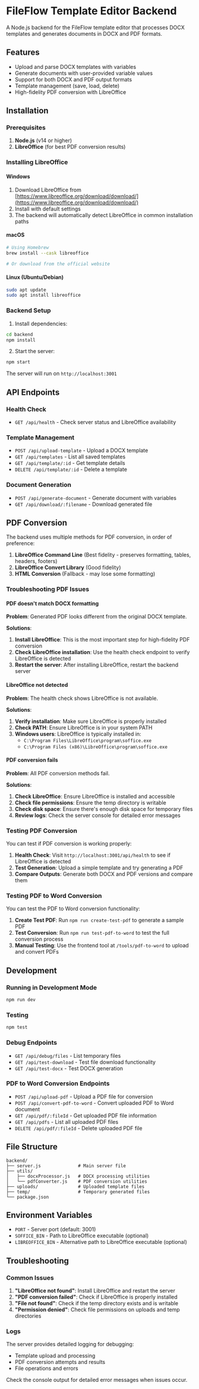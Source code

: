 # FileFlow Template Editor Backend

A Node.js backend for the FileFlow template editor that processes DOCX templates and generates documents in DOCX and PDF formats.

## Features

- Upload and parse DOCX templates with variables
- Generate documents with user-provided variable values
- Support for both DOCX and PDF output formats
- Template management (save, load, delete)
- High-fidelity PDF conversion with LibreOffice

## Installation

### Prerequisites

1. **Node.js** (v14 or higher)
2. **LibreOffice** (for best PDF conversion results)

### Installing LibreOffice

#### Windows
1. Download LibreOffice from [https://www.libreoffice.org/download/download/](https://www.libreoffice.org/download/download/)
2. Install with default settings
3. The backend will automatically detect LibreOffice in common installation paths

#### macOS
```bash
# Using Homebrew
brew install --cask libreoffice

# Or download from the official website
```

#### Linux (Ubuntu/Debian)
```bash
sudo apt update
sudo apt install libreoffice
```

### Backend Setup

1. Install dependencies:
```bash
cd backend
npm install
```

2. Start the server:
```bash
npm start
```

The server will run on `http://localhost:3001`

## API Endpoints

### Health Check
- `GET /api/health` - Check server status and LibreOffice availability

### Template Management
- `POST /api/upload-template` - Upload a DOCX template
- `GET /api/templates` - List all saved templates
- `GET /api/template/:id` - Get template details
- `DELETE /api/template/:id` - Delete a template

### Document Generation
- `POST /api/generate-document` - Generate document with variables
- `GET /api/download/:filename` - Download generated file

## PDF Conversion

The backend uses multiple methods for PDF conversion, in order of preference:

1. **LibreOffice Command Line** (Best fidelity - preserves formatting, tables, headers, footers)
2. **LibreOffice Convert Library** (Good fidelity)
3. **HTML Conversion** (Fallback - may lose some formatting)

### Troubleshooting PDF Issues

#### PDF doesn't match DOCX formatting

**Problem**: Generated PDF looks different from the original DOCX template.

**Solutions**:
1. **Install LibreOffice**: This is the most important step for high-fidelity PDF conversion
2. **Check LibreOffice installation**: Use the health check endpoint to verify LibreOffice is detected
3. **Restart the server**: After installing LibreOffice, restart the backend server

#### LibreOffice not detected

**Problem**: The health check shows LibreOffice is not available.

**Solutions**:
1. **Verify installation**: Make sure LibreOffice is properly installed
2. **Check PATH**: Ensure LibreOffice is in your system PATH
3. **Windows users**: LibreOffice is typically installed in:
   - `C:\Program Files\LibreOffice\program\soffice.exe`
   - `C:\Program Files (x86)\LibreOffice\program\soffice.exe`

#### PDF conversion fails

**Problem**: All PDF conversion methods fail.

**Solutions**:
1. **Check LibreOffice**: Ensure LibreOffice is installed and accessible
2. **Check file permissions**: Ensure the temp directory is writable
3. **Check disk space**: Ensure there's enough disk space for temporary files
4. **Review logs**: Check the server console for detailed error messages

### Testing PDF Conversion

You can test if PDF conversion is working properly:

1. **Health Check**: Visit `http://localhost:3001/api/health` to see if LibreOffice is detected
2. **Test Generation**: Upload a simple template and try generating a PDF
3. **Compare Outputs**: Generate both DOCX and PDF versions and compare them

### Testing PDF to Word Conversion

You can test the PDF to Word conversion functionality:

1. **Create Test PDF**: Run `npm run create-test-pdf` to generate a sample PDF
2. **Test Conversion**: Run `npm run test-pdf-to-word` to test the full conversion process
3. **Manual Testing**: Use the frontend tool at `/tools/pdf-to-word` to upload and convert PDFs

## Development

### Running in Development Mode
```bash
npm run dev
```

### Testing
```bash
npm test
```

### Debug Endpoints

- `GET /api/debug/files` - List temporary files
- `GET /api/test-download` - Test file download functionality
- `GET /api/test-docx` - Test DOCX generation

### PDF to Word Conversion Endpoints

- `POST /api/upload-pdf` - Upload a PDF file for conversion
- `POST /api/convert-pdf-to-word` - Convert uploaded PDF to Word document
- `GET /api/pdf/:fileId` - Get uploaded PDF file information
- `GET /api/pdfs` - List all uploaded PDF files
- `DELETE /api/pdf/:fileId` - Delete uploaded PDF file

## File Structure

```
backend/
├── server.js              # Main server file
├── utils/
│   ├── docxProcessor.js   # DOCX processing utilities
│   └── pdfConverter.js    # PDF conversion utilities
├── uploads/               # Uploaded template files
├── temp/                  # Temporary generated files
└── package.json
```

## Environment Variables

- `PORT` - Server port (default: 3001)
- `SOFFICE_BIN` - Path to LibreOffice executable (optional)
- `LIBREOFFICE_BIN` - Alternative path to LibreOffice executable (optional)

## Troubleshooting

### Common Issues

1. **"LibreOffice not found"**: Install LibreOffice and restart the server
2. **"PDF conversion failed"**: Check if LibreOffice is properly installed
3. **"File not found"**: Check if the temp directory exists and is writable
4. **"Permission denied"**: Check file permissions on uploads and temp directories

### Logs

The server provides detailed logging for debugging:
- Template upload and processing
- PDF conversion attempts and results
- File operations and errors

Check the console output for detailed error messages when issues occur.



